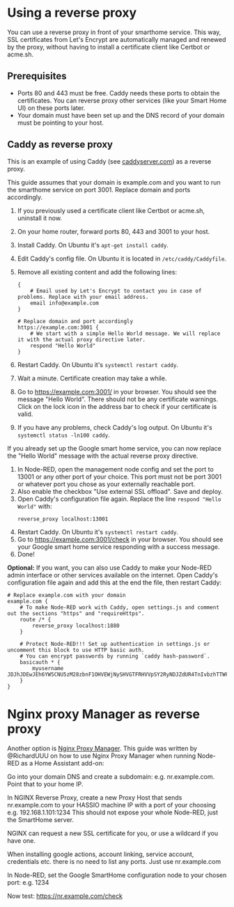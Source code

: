 # Using a reverse proxy

You can use a reverse proxy in front of your smarthome service. This way, SSL certificates from Let's Encrypt are
automatically managed and renewed by the proxy, without having to install a certificate client like Certbot or acme.sh.


## Prerequisites

- Ports 80 and 443 must be free. Caddy needs these ports to obtain the certificates. You can reverse proxy other
  services (like your Smart Home UI) on these ports later.
- Your domain must have been set up and the DNS record of your domain must be pointing to your host.

## Caddy as reverse proxy

This is an example of using Caddy (see [caddyserver.com](https://caddyserver.com/)) as a reverse proxy.

This guide assumes that your domain is example.com and you want to run the smarthome service on port 3001. Replace
domain and ports accordingly.

1. If you previously used a certificate client like Certbot or acme.sh, uninstall it now.
2. On your home router, forward ports 80, 443 and 3001 to your host.
3. Install Caddy. On Ubuntu it's `apt-get install caddy`.
4. Edit Caddy's config file. On Ubuntu it is located in `/etc/caddy/Caddyfile`.
5. Remove all existing content and add the following lines:

   ```
   {
       # Email used by Let's Encrypt to contact you in case of problems. Replace with your email address.
       email info@example.com
   }
   
   # Replace domain and port accordingly
   https://example.com:3001 {
       # We start with a simple Hello World message. We will replace it with the actual proxy directive later. 
       respond "Hello World"
   }
   ```
6. Restart Caddy. On Ubuntu it's `systemctl restart caddy`.
7. Wait a minute. Certificate creation may take a while.
8. Go to https://example.com:3001/ in your browser. You should see the message "Hello World".
   There should not be any certificate warnings. Click on the lock icon in the address bar to check if your certificate is
   valid.
9. If you have any problems, check Caddy's log output. On Ubuntu it's `systemctl status -ln100 caddy`.

If you already set up the Google smart home service, you can now replace the "Hello World" message with the actual reverse
proxy directive.
   
1. In Node-RED, open the management node config and set the port to 13001 or any other port of your choice. This port
   must not be port 3001 or whatever port you chose as your externally reachable port.
2. Also enable the checkbox "Use external SSL offload". Save and deploy.
3. Open Caddy's configuration file again. Replace the line `respond "Hello World"` with:
   ```
   reverse_proxy localhost:13001
   ```
4. Restart Caddy. On Ubuntu it's `systemctl restart caddy`.
5. Go to https://example.com:3001/check in your browser. You should see your Google smart home service responding with a
   success message. 
6. Done!

**Optional:** If you want, you can also use Caddy to make your Node-RED admin interface or other services available on
the internet. Open Caddy's configuration file again and add this at the end the file, then restart Caddy:

```
# Replace example.com with your domain
example.com { 
    # To make Node-RED work with Caddy, open settings.js and comment out the sections "https" and "requireHttps".
    route /* {
        reverse_proxy localhost:1880
    }

    # Protect Node-RED!!! Set up authentication in settings.js or uncomment this block to use HTTP basic auth.
    # You can encrypt passwords by running `caddy hash-password`.
    basicauth * {
        myusername JDJhJDEwJEh6YW5CNU5zM28zbnF1OHVEWjNySHVGTFRHVVpSY2RyNDJZdUR4TnIvbzhTTWFzZTdmV2Zp
    }
}
```


# Nginx proxy Manager as reverse proxy

Another option is [Nginx Proxy Manager](https://nginxproxymanager.com/). This guide was written by @RichardUUU on how to
use Nginx Proxy Manager when running Node-RED as a Home Assistant add-on:

Go into your domain DNS and create a subdomain: e.g. nr.example.com. Point that to your home IP.

In NGINX Reverse Proxy, create a new Proxy Host that sends nr.example.com to your HASSIO machine IP with a port of your choosing e.g. 192.168.1.101:1234 This should not expose your whole Node-RED, just the SmartHome server.

NGINX can request a new SSL certificate for you, or use a wildcard if you have one.

When installing google actions, account linking, service account, credentials etc. there is no need to list any ports. Just use nr.example.com

In Node-RED, set the Google SmartHome configuration node to your chosen port: e.g. 1234

Now test: https://nr.example.com/check
